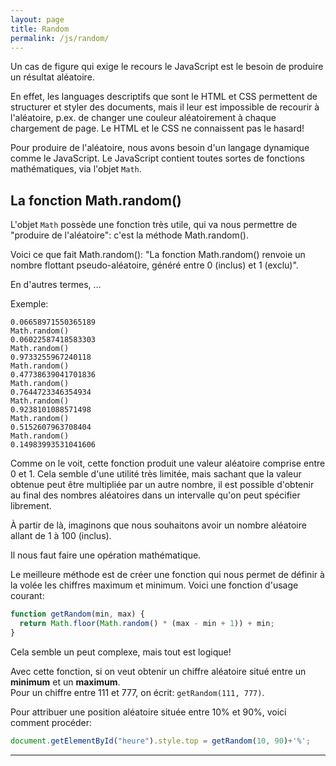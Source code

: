 ```yaml
---
layout: page
title: Random
permalink: /js/random/
---
```


Un cas de figure qui exige le recours le JavaScript est le besoin de produire un résultat aléatoire.

En effet, les languages descriptifs que sont le HTML et CSS permettent de structurer et styler des documents, mais il leur est impossible de recourir à l'aléatoire, p.ex. de changer une couleur aléatoirement à chaque chargement de page. Le HTML et le CSS ne connaissent pas le hasard!

Pour produire de l'aléatoire, nous avons besoin d'un langage dynamique comme le JavaScript. Le JavaScript contient toutes sortes de fonctions mathématiques, via l'objet `Math`.

## La fonction Math.random() 

L'objet `Math` possède une fonction très utile, qui va nous permettre de "produire de l'aléatoire": c'est la méthode Math.random().

Voici ce que fait Math.random(): "La fonction Math.random() renvoie un nombre flottant pseudo-aléatoire, généré entre 0 (inclus) et 1 (exclu)".

En d'autres termes, ...

Exemple:

```
0.06658971550365189
Math.random()
0.06022587418583303
Math.random()
0.9733255967240118
Math.random()
0.47738639041701836
Math.random()
0.7644723346354934
Math.random()
0.9238101088571498
Math.random()
0.5152607963708404
Math.random()
0.14983993531041606
```

Comme on le voit, cette fonction produit une valeur aléatoire comprise entre 0 et 1. Cela semble d'une utilité très limitée, mais sachant que la valeur obtenue peut être multipliée par un autre nombre, il est possible d'obtenir au final des nombres aléatoires dans un intervalle qu'on peut spécifier librement.

À partir de là, imaginons que nous souhaitons avoir un nombre aléatoire allant de 1 à 100 (inclus).

Il nous faut faire une opération mathématique.

Le meilleure méthode est de créer une fonction qui nous permet de définir à la volée les chiffres maximum et minimum. Voici une fonction d'usage courant:

```javascript
function getRandom(min, max) {
  return Math.floor(Math.random() * (max - min + 1)) + min;
}
```

Cela semble un peut complexe, mais tout est logique!

Avec cette fonction, si on veut obtenir un chiffre aléatoire situé entre un **minimum** et un **maximum**.  
Pour un chiffre entre 111 et 777, on écrit: ```getRandom(111, 777)```.

Pour attribuer une position aléatoire située entre 10% et 90%, voici comment procéder:

```javascript
document.getElementById("heure").style.top = getRandom(10, 90)+'%';
```

***